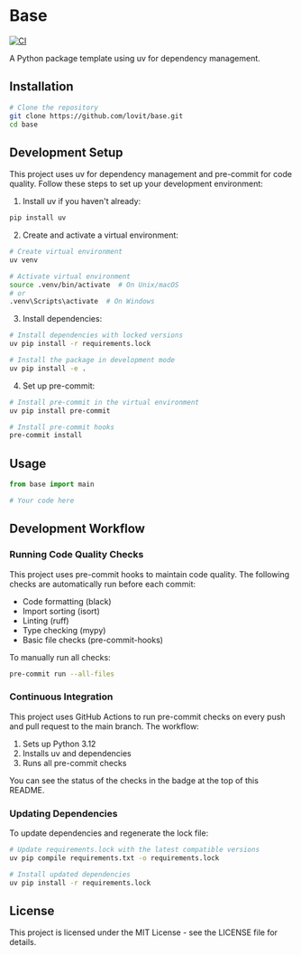 # Base

[![CI](https://github.com/lovit/base/actions/workflows/ci.yml/badge.svg?branch=main)](https://github.com/lovit/base/actions/workflows/ci.yml)

A Python package template using uv for dependency management.

## Installation

```bash
# Clone the repository
git clone https://github.com/lovit/base.git
cd base
```

## Development Setup

This project uses uv for dependency management and pre-commit for code quality. Follow these steps to set up your development environment:

1. Install uv if you haven't already:
```bash
pip install uv
```

2. Create and activate a virtual environment:
```bash
# Create virtual environment
uv venv

# Activate virtual environment
source .venv/bin/activate  # On Unix/macOS
# or
.venv\Scripts\activate  # On Windows
```

3. Install dependencies:
```bash
# Install dependencies with locked versions
uv pip install -r requirements.lock

# Install the package in development mode
uv pip install -e .
```

4. Set up pre-commit:
```bash
# Install pre-commit in the virtual environment
uv pip install pre-commit

# Install pre-commit hooks
pre-commit install
```

## Usage

```python
from base import main

# Your code here
```

## Development Workflow

### Running Code Quality Checks

This project uses pre-commit hooks to maintain code quality. The following checks are automatically run before each commit:

- Code formatting (black)
- Import sorting (isort)
- Linting (ruff)
- Type checking (mypy)
- Basic file checks (pre-commit-hooks)

To manually run all checks:
```bash
pre-commit run --all-files
```

### Continuous Integration

This project uses GitHub Actions to run pre-commit checks on every push and pull request to the main branch. The workflow:

1. Sets up Python 3.12
2. Installs uv and dependencies
3. Runs all pre-commit checks

You can see the status of the checks in the badge at the top of this README.

### Updating Dependencies

To update dependencies and regenerate the lock file:

```bash
# Update requirements.lock with the latest compatible versions
uv pip compile requirements.txt -o requirements.lock

# Install updated dependencies
uv pip install -r requirements.lock
```

## License

This project is licensed under the MIT License - see the LICENSE file for details.
